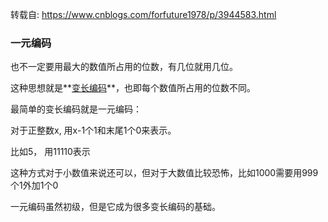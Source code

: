 转载自:  https://www.cnblogs.com/forfuture1978/p/3944583.html 

### 一元编码 
也不一定要用最大的数值所占用的位数，有几位就用几位。

这种思想就是**<u>变长编码</u>**，也即每个数值所占用的位数不同。

最简单的变长编码就是一元编码： 

对于正整数x, 用x-1个1和末尾1个0来表示。

比如5， 用11110表示

这种方式对于小数值来说还可以，但对于大数值比较恐怖，比如1000需要用999个1外加1个0

一元编码虽然初级，但是它成为很多变长编码的基础。 

